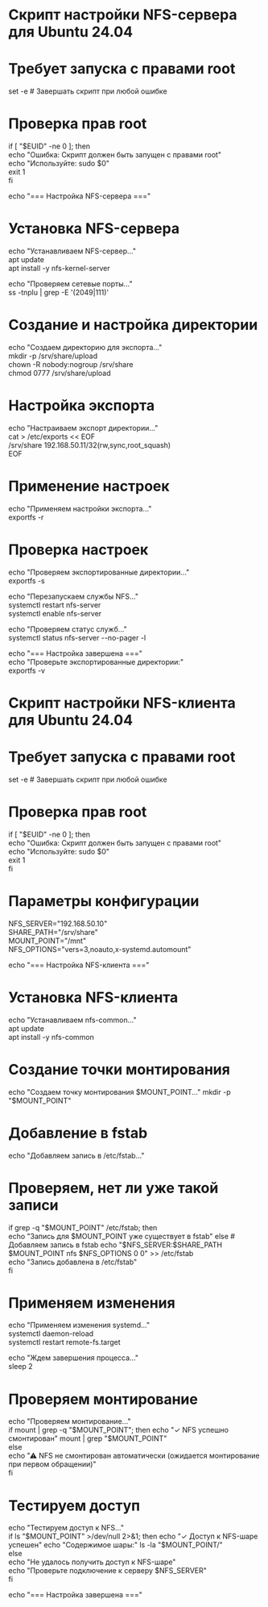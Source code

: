 
# Скрипт настройки NFS-сервера для Ubuntu 24.04  
# Требует запуска с правами root  

set -e  # Завершать скрипт при любой ошибке  

# Проверка прав root  
if [ "$EUID" -ne 0 ]; then  
    echo "Ошибка: Скрипт должен быть запущен с правами root"  
    echo "Используйте: sudo $0"  
    exit 1  
fi  

echo "=== Настройка NFS-сервера ==="  

# Установка NFS-сервера  
echo "Устанавливаем NFS-сервер..."  
apt update  
apt install -y nfs-kernel-server  

echo "Проверяем сетевые порты..."  
ss -tnplu | grep -E '(2049|111)'  

# Создание и настройка директории  
echo "Создаем директорию для экспорта..."  
mkdir -p /srv/share/upload  
chown -R nobody:nogroup /srv/share  
chmod 0777 /srv/share/upload  

# Настройка экспорта  
echo "Настраиваем экспорт директории..."  
cat > /etc/exports << EOF  
/srv/share 192.168.50.11/32(rw,sync,root_squash)  
EOF  

# Применение настроек  
echo "Применяем настройки экспорта..."  
exportfs -r  

# Проверка настроек  
echo "Проверяем экспортированные директории..."  
exportfs -s  

echo "Перезапускаем службы NFS..."  
systemctl restart nfs-server  
systemctl enable nfs-server  

echo "Проверяем статус служб..."  
systemctl status nfs-server --no-pager -l  

echo "=== Настройка завершена ==="  
echo "Проверьте экспортированные директории:"  
exportfs -v  

# Скрипт настройки NFS-клиента для Ubuntu 24.04  
# Требует запуска с правами root  

set -e  # Завершать скрипт при любой ошибке  

# Проверка прав root  
if [ "$EUID" -ne 0 ]; then  
    echo "Ошибка: Скрипт должен быть запущен с правами root"  
    echo "Используйте: sudo $0"  
    exit 1  
fi  

# Параметры конфигурации  
NFS_SERVER="192.168.50.10"  
SHARE_PATH="/srv/share"  
MOUNT_POINT="/mnt"  
NFS_OPTIONS="vers=3,noauto,x-systemd.automount"  

echo "=== Настройка NFS-клиента ==="  

# Установка NFS-клиента  
echo "Устанавливаем nfs-common..."  
apt update  
apt install -y nfs-common  

# Создание точки монтирования  
echo "Создаем точку монтирования $MOUNT_POINT..."  
mkdir -p "$MOUNT_POINT"  

# Добавление в fstab  
echo "Добавляем запись в /etc/fstab..."  

# Проверяем, нет ли уже такой записи  
if grep -q "$MOUNT_POINT" /etc/fstab; then  
    echo "Запись для $MOUNT_POINT уже существует в fstab"  
else  
    # Добавляем запись в fstab  
    echo "$NFS_SERVER:$SHARE_PATH $MOUNT_POINT nfs $NFS_OPTIONS 0 0" >> /etc/fstab  
    echo "Запись добавлена в /etc/fstab"  
fi  

# Применяем изменения  
echo "Применяем изменения systemd..."  
systemctl daemon-reload  
systemctl restart remote-fs.target  

echo "Ждем завершения процесса..."  
sleep 2  

# Проверяем монтирование  
echo "Проверяем монтирование..."  
if mount | grep -q "$MOUNT_POINT"; then  
    echo "✓ NFS успешно смонтирован"  
    mount | grep "$MOUNT_POINT"  
else  
    echo "⚠ NFS не смонтирован автоматически (ожидается монтирование при первом обращении)"  
fi  

# Тестируем доступ  
echo "Тестируем доступ к NFS..."  
if ls "$MOUNT_POINT" >/dev/null 2>&1; then  
    echo "✓ Доступ к NFS-шаре успешен"  
    echo "Содержимое шары:"  
    ls -la "$MOUNT_POINT/"  
else  
    echo "Не удалось получить доступ к NFS-шаре"  
    echo "Проверьте подключение к серверу $NFS_SERVER"  
fi  

echo "=== Настройка завершена ==="  
